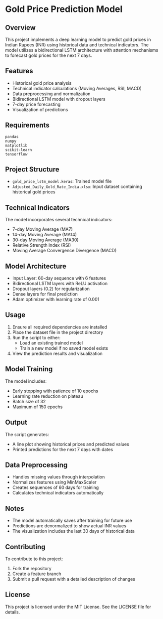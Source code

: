 # Gold Price Prediction Model

## Overview
This project implements a deep learning model to predict gold prices in Indian Rupees (INR) using historical data and technical indicators. The model utilizes a bidirectional LSTM architecture with attention mechanisms to forecast gold prices for the next 7 days.

## Features
- Historical gold price analysis
- Technical indicator calculations (Moving Averages, RSI, MACD)
- Data preprocessing and normalization
- Bidirectional LSTM model with dropout layers
- 7-day price forecasting
- Visualization of predictions

## Requirements
```
pandas
numpy
matplotlib
scikit-learn
tensorflow
```

## Project Structure
- `gold_price_lstm_model.keras`: Trained model file
- `Adjusted_Daily_Gold_Rate_India.xlsx`: Input dataset containing historical gold prices

## Technical Indicators
The model incorporates several technical indicators:
- 7-day Moving Average (MA7)
- 14-day Moving Average (MA14)
- 30-day Moving Average (MA30)
- Relative Strength Index (RSI)
- Moving Average Convergence Divergence (MACD)

## Model Architecture
- Input Layer: 60-day sequence with 6 features
- Bidirectional LSTM layers with ReLU activation
- Dropout layers (0.2) for regularization
- Dense layers for final prediction
- Adam optimizer with learning rate of 0.001

## Usage
1. Ensure all required dependencies are installed
2. Place the dataset file in the project directory
3. Run the script to either:
   - Load an existing trained model
   - Train a new model if no saved model exists
4. View the prediction results and visualization

## Model Training
The model includes:
- Early stopping with patience of 10 epochs
- Learning rate reduction on plateau
- Batch size of 32
- Maximum of 150 epochs

## Output
The script generates:
- A line plot showing historical prices and predicted values
- Printed predictions for the next 7 days with dates

## Data Preprocessing
- Handles missing values through interpolation
- Normalizes features using MinMaxScaler
- Creates sequences of 60 days for training
- Calculates technical indicators automatically

## Notes
- The model automatically saves after training for future use
- Predictions are denormalized to show actual INR values
- The visualization includes the last 30 days of historical data

## Contributing
To contribute to this project:
1. Fork the repository
2. Create a feature branch
3. Submit a pull request with a detailed description of changes

## License
This project is licensed under the MIT License. See the LICENSE file for details.